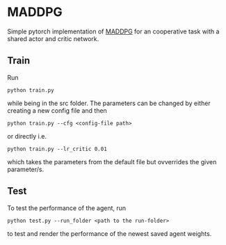 # MADDPG

Simple pytorch implementation of [MADDPG](https://arxiv.org/pdf/1706.02275) for an cooperative task with a shared actor and critic network.

## Train

Run 
```
python train.py
```
while being in the src folder.
The parameters can be changed by either creating a new config file and then
```
python train.py --cfg <config-file path>
```
or directly i.e.
```
python train.py --lr_critic 0.01
```
which takes the parameters from the default file but ovverrides the given parameter/s.

## Test

To test the performance of the agent, run
```
python test.py --run_folder <path to the run-folder>
```
to test and render the performance of the newest saved agent weights.
